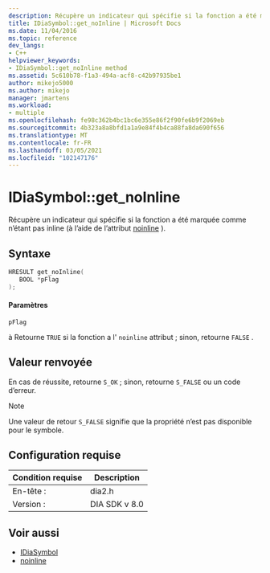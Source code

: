 ```yaml
---
description: Récupère un indicateur qui spécifie si la fonction a été marquée comme n’étant pas inline (à l’aide de l’attribut noinline)).
title: IDiaSymbol::get_noInline | Microsoft Docs
ms.date: 11/04/2016
ms.topic: reference
dev_langs:
- C++
helpviewer_keywords:
- IDiaSymbol::get_noInline method
ms.assetid: 5c610b78-f1a3-494a-acf8-c42b97935be1
author: mikejo5000
ms.author: mikejo
manager: jmartens
ms.workload:
- multiple
ms.openlocfilehash: fe98c362b4bc1bc6e355e86f2f90fe6b9f2069eb
ms.sourcegitcommit: 4b323a8a8bfd1a1a9e84f4b4ca88fa8da690f656
ms.translationtype: MT
ms.contentlocale: fr-FR
ms.lasthandoff: 03/05/2021
ms.locfileid: "102147176"
---
```

# <a name="idiasymbolget_noinline"></a>IDiaSymbol::get_noInline
Récupère un indicateur qui spécifie si la fonction a été marquée comme n’étant pas inline (à l’aide de l’attribut [noinline](/cpp/cpp/noinline) ).

## <a name="syntax"></a>Syntaxe

```C++
HRESULT get_noInline(
   BOOL *pFlag
);
```

#### <a name="parameters"></a>Paramètres
 `pFlag`

à Retourne `TRUE` si la fonction a l' `noinline` attribut ; sinon, retourne `FALSE` .

## <a name="return-value"></a>Valeur renvoyée
 En cas de réussite, retourne `S_OK` ; sinon, retourne `S_FALSE` ou un code d’erreur.

> [!NOTE]
> Une valeur de retour `S_FALSE` signifie que la propriété n’est pas disponible pour le symbole.

## <a name="requirements"></a>Configuration requise

|Condition requise|Description|
|-----------------|-----------------|
|En-tête :|dia2.h|
|Version :|DIA SDK v 8.0|

## <a name="see-also"></a>Voir aussi
- [IDiaSymbol](../../debugger/debug-interface-access/idiasymbol.md)
- [noinline](/cpp/cpp/noinline)
